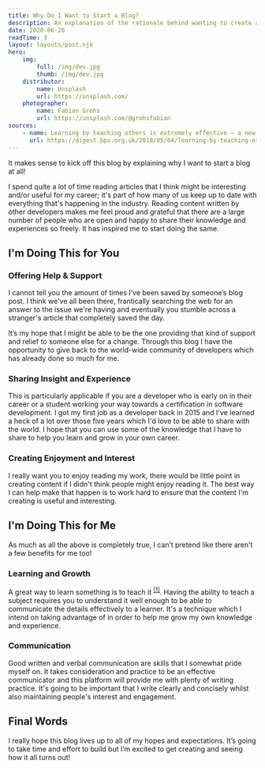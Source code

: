 ```yaml
---
title: Why Do I Want to Start a Blog?
description: An explanation of the rationale behind wanting to create and write on my own personal blog and an idea of what I'm trying to achieve for myself and my readers.
date: 2020-06-20
readTime: 3
layout: layouts/post.njk
hero:
    img:
        full: /img/dev.jpg
        thumb: /img/dev.jpg
    distributor:
        name: Unsplash
        url: https://unsplash.com/
    photographer:
        name: Fabian Grohs
        url: https://unsplash.com/@grohsfabian
sources:
    - name: Learning by teaching others is extremely effective – a new study tested a key reason why
      url: https://digest.bps.org.uk/2018/05/04/learning-by-teaching-others-is-extremely-effective-a-new-study-tested-a-key-reason-why/
---
```


It makes sense to kick off this blog by explaining why I want to start a blog at all!

I spend quite a lot of time reading articles that I think might be interesting and/or useful for my career; it's part of how many of us keep up to date with everything that's happening in the industry. Reading content written by other developers makes me feel proud and grateful that there are a large number of people who are open and happy to share their knowledge and experiences so freely. It has inspired me to start doing the same.

## I'm Doing This for You

### Offering Help & Support

I cannot tell you the amount of times I’ve been saved by someone’s blog post. I think we've all been there, frantically searching the web for an answer to the issue we're having and eventually you stumble across a stranger's article that completely saved the day.

It’s my hope that I might be able to be the one providing that kind of support and relief to someone else for a change. Through this blog I have the opportunity to give back to the world-wide community of developers which has already done so much for me.

### Sharing Insight and Experience

This is particularly applicable if you are a developer who is early on in their career or a student working your way towards a certification in software development. I got my first job as a developer back in 2015 and I've learned a heck of a lot over those five years which I'd love to be able to share with the world. I hope that you can use some of the knowledge that I have to share to help you learn and grow in your own career.

### Creating Enjoyment and Interest

I really want you to enjoy reading my work, there would be little point in creating content if I didn't think people might enjoy reading it. The best way I can help make that happen is to work hard to ensure that the content I'm creating is useful and interesting.

## I'm Doing This for Me

As much as all the above is completely true, I can’t pretend like there aren’t a few benefits for me too!

### Learning and Growth

A great way to learn something is to teach it <sup>[[1]](#links)</sup>. Having the ability to teach a subject requires you to understand it well enough to be able to communicate the details effectively to a learner. It's a technique which I intend on taking advantage of in order to help me grow my own knowledge and experience.

### Communication

Good written and verbal communication are skills that I somewhat pride myself on. It takes consideration and practice to be an effective communicator and this platform will provide me with plenty of writing practice. It's going to be important that I write clearly and concisely whilst also maintaining people's interest and engagement.

## Final Words

I really hope this blog lives up to all of my hopes and expectations. It’s going to take time and effort to build but I’m excited to get creating and seeing how it all turns out!
